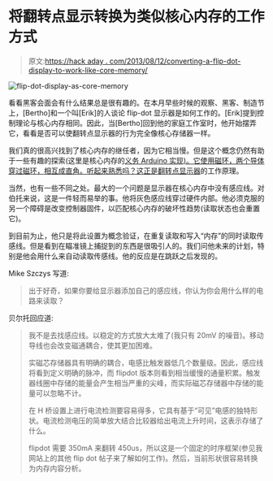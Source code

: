 # 将翻转点显示转换为类似核心内存的工作方式

> 原文:[https://hack aday . com/2013/08/12/converting-a-flip-dot-display-to-work-like-core-memory/](https://hackaday.com/2013/08/12/converting-a-flip-dot-display-to-work-like-core-memory/)

![flip-dot-display-as-core-memory](../Images/ca410b503ca19c5c62fc8c9e1b341a60.png)

看看黑客会面会有什么结果总是很有趣的。在本月早些时候的观察、黑客、制造节上，[Bertho]和一个叫[Erik]的人谈论 flip-dot 显示器是如何工作的。[Erik]提到控制理论与核心内存相同。因此，当[Bertho]回到他的家庭工作室时，他开始摆弄它，看看是否可以使翻转点显示器的行为完全像核心存储器一样。

我们真的很高兴找到了核心内存的继任者，因为它相当慢。但是这个概念仍然有助于一些有趣的探索(这里是核心内存的[义务 Arduino 实现)。它使用磁环，两个导体穿过磁环，相互成直角。听起来熟悉吗？这正是](http://hackaday.com/2011/05/11/arduino-magnetic-core-memory-shield/)[翻转点显示器](http://en.wikipedia.org/wiki/Flip-disc_display)的工作原理。

当然，也有一些不同之处。最大的一个问题是显示器在核心内存中没有感应线。对伯托来说，这是一件轻而易举的事。他将灰色感应线穿过硬件内部。他必须克服的另一个障碍是改变控制器固件，以匹配核心内存的破坏性趋势(读取状态也会重置它)。

到目前为止，他只是将此设置为概念验证，在重复读取和写入“内存”的同时读取传感线。但是看到在瞄准镜上捕捉到的东西是很吸引人的。我们问他未来的计划，特别是他会用什么来自动读取传感线。他的反应是在跳跃之后发现的。

Mike Szczys 写道:

> 出于好奇，如果你要给显示器添加自己的感应线，你认为你会用什么样的电路来读取？

贝尔托回应道:

> 我不是去找感应线。以稳定的方式放大太难了(我只有 20mV 的噪音)。移动导线也会改变磁通耦合，使其更加困难。
> 
> 实磁芯存储器具有明确的耦合，电感比触发器低几个数量级。因此，感应线将看到定义明确的脉冲，而 flipdot 版本则看到相当缓慢的通量积累。触发器线圈中存储的能量会产生相当严重的尖峰，而实际磁芯存储器中存储的能量可以忽略不计。
> 
> 在 H 桥设置上进行电流检测要容易得多，它具有基于“可见”电感的独特形状。电流检测电压的简单放大结合比较器给出电流上升时间，这表示存储了什么。
> 
> flipdot 需要 350mA 来翻转 450us，所以这是一个固定的时序框架(参见我网站上的其他 flip dot 帖子来了解如何工作)。然后，当前形状很容易转换为内存内容分析。